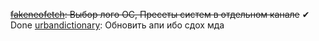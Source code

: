 <s>[fakeneofetch](https://github.com/IgorVasilekIV/zalupa-modules/blob/main/fakeneofetch.py): Выбор лого ОС, Пресеты систем в отдельном канале</s> ✔ Done
[urbandictionary](https://github.com/IgorVasilekIV/zalupa-modules/blob/main/ud.py): Обновить апи ибо сдох мда
